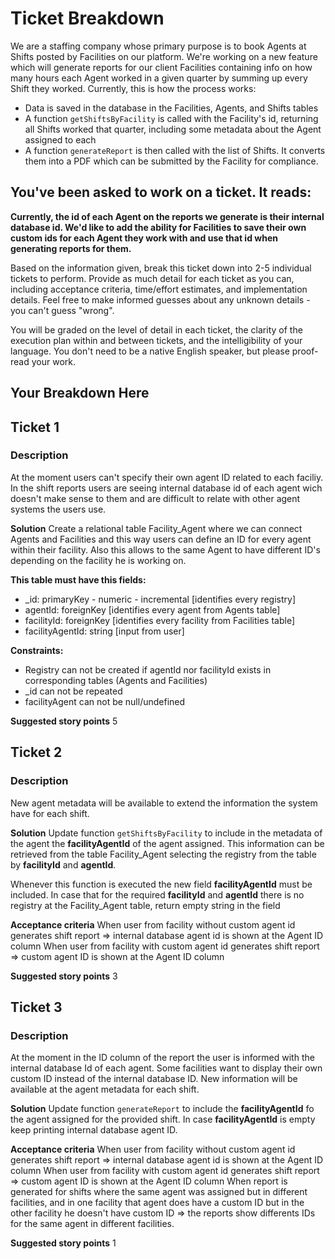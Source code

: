 # Ticket Breakdown

We are a staffing company whose primary purpose is to book Agents at Shifts posted by Facilities on our platform. We're working on a new feature which will generate reports for our client Facilities containing info on how many hours each Agent worked in a given quarter by summing up every Shift they worked. Currently, this is how the process works:

- Data is saved in the database in the Facilities, Agents, and Shifts tables
- A function `getShiftsByFacility` is called with the Facility's id, returning all Shifts worked that quarter, including some metadata about the Agent assigned to each
- A function `generateReport` is then called with the list of Shifts. It converts them into a PDF which can be submitted by the Facility for compliance.

## You've been asked to work on a ticket. It reads:

**Currently, the id of each Agent on the reports we generate is their internal database id. We'd like to add the ability for Facilities to save their own custom ids for each Agent they work with and use that id when generating reports for them.**

Based on the information given, break this ticket down into 2-5 individual tickets to perform. Provide as much detail for each ticket as you can, including acceptance criteria, time/effort estimates, and implementation details. Feel free to make informed guesses about any unknown details - you can't guess "wrong".

You will be graded on the level of detail in each ticket, the clarity of the execution plan within and between tickets, and the intelligibility of your language. You don't need to be a native English speaker, but please proof-read your work.

## Your Breakdown Here

## Ticket 1

### Description

At the moment users can't specify their own agent ID related to each faciliy. In the shift reports users are seeing internal database id of each agent wich doesn't make sense to them and are difficult to relate with other agent systems the users use.

**Solution**
Create a relational table Facility_Agent where we can connect Agents and Facilities and this way users can define an ID for every agent within their facility. Also this allows to the same Agent to have different ID's depending on the facility he is working on.

**This table must have this fields:**

- \_id: primaryKey - numeric - incremental [identifies every registry]
- agentId: foreignKey [identifies every agent from Agents table]
- facilityId: foreignKey [identifies every facility from Facilities table]
- facilityAgentId: string [input from user]

**Constraints:**

- Registry can not be created if agentId nor facilityId exists in corresponding tables (Agents and Facilities)
- \_id can not be repeated
- facilityAgent can not be null/undefined

**Suggested story points**
5

## Ticket 2

### Description

New agent metadata will be available to extend the information the system have for each shift.

**Solution**
Update function `getShiftsByFacility` to include in the metadata of the agent the **facilityAgentId** of the agent assigned.
This information can be retrieved from the table Facility_Agent selecting the registry from the table by **facilityId** and **agentId**.

Whenever this function is executed the new field **facilityAgentId** must be included. In case that for the required **facilityId** and **agentId** there is no registry at the Facility_Agent table, return empty string in the field

**Acceptance criteria**
When user from facility without custom agent id generates shift report => internal database agent id is shown at the Agent ID column
When user from facility with custom agent id generates shift report => custom agent ID is shown at the Agent ID column

**Suggested story points**
3

## Ticket 3

### Description

At the moment in the ID column of the report the user is informed with the internal database Id of each agent. Some facilities want to display their own custom ID instead of the internal database ID. New information will be available at the agent metadata for each shift.

**Solution**
Update function `generateReport` to include the **facilityAgentId** fo the agent assigned for the provided shift.
In case **facilityAgentId** is empty keep printing internal database agent ID.

**Acceptance criteria**
When user from facility without custom agent id generates shift report => internal database agent id is shown at the Agent ID column
When user from facility with custom agent id generates shift report => custom agent ID is shown at the Agent ID column
When report is generated for shifts where the same agent was assigned but in different facilities, and in one facility that agent does have a custom ID but in the other facility he doesn't have custom ID => the reports show differents IDs for the same agent in different facilities.

**Suggested story points**
1
